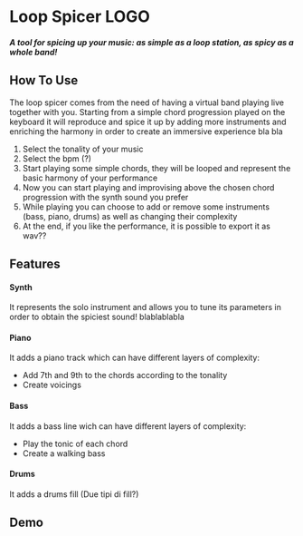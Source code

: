 # Loop Spicer  LOGO
##### A tool for spicing up your music: as simple as a loop station, as spicy as a whole band!

## How To Use
The loop spicer comes from the need of having a virtual band playing live together with you. Starting from a simple chord progression played on the keyboard it will reproduce and spice it up by adding more instruments and enriching the harmony in order to create an immersive experience bla bla

1. Select the tonality of your music
2. Select the bpm (?)
3. Start playing some simple chords, they will be looped and represent the basic harmony of your performance
4. Now you can start playing and improvising above the chosen chord progression with the synth sound you prefer
5. While playing you can choose to add or remove some instruments (bass, piano, drums) as well as changing their complexity
6. At the end, if you like the performance, it is possible to export it as wav??

## Features
#### Synth
It represents the solo instrument and allows you to tune its parameters in order to obtain the spiciest sound!
blablablabla

#### Piano
It adds a piano track which can have different layers of complexity:

- Add 7th and 9th to the chords according to the tonality
- Create voicings

#### Bass
It adds a bass line wich can have different layers of complexity:
- Play the tonic of each chord
- Create a walking bass

#### Drums
It adds a drums fill (Due tipi di fill?)


## Demo
